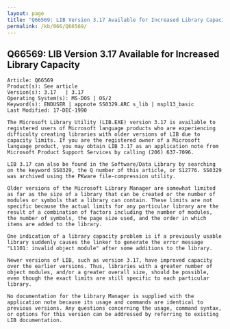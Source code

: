 ```yaml
---
layout: page
title: "Q66569: LIB Version 3.17 Available for Increased Library Capacity"
permalink: /kb/066/Q66569/
---
```


## Q66569: LIB Version 3.17 Available for Increased Library Capacity

	Article: Q66569
	Product(s): See article
	Version(s): 3.17   | 3.17
	Operating System(s): MS-DOS | OS/2
	Keyword(s): ENDUSER | appnote SS0329.ARC s_lib | mspl13_basic
	Last Modified: 17-DEC-1990
	
	The Microsoft Library Utility (LIB.EXE) version 3.17 is available to
	registered users of Microsoft language products who are experiencing
	difficulty creating libraries with older versions of LIB due to
	capacity limits. If you are the registered owner of a Microsoft
	language product, you may obtain LIB 3.17 as an application note from
	Microsoft Product Support Services by calling (206) 637-7096.
	
	LIB 3.17 can also be found in the Software/Data Library by searching
	on the keyword SS0329, the Q number of this article, or S12776. SS0329
	was archived using the PKware file-compression utility.
	
	Older versions of the Microsoft Library Manager are somewhat limited
	as far as the size of a library that can be created or the number of
	modules or symbols that a library can contain. These limits are not
	specific because the actual limits for any particular library are the
	result of a combination of factors including the number of modules,
	the number of symbols, the page size used, and the order in which
	items are added to the library.
	
	One indication of a library capacity problem is if a previously usable
	library suddenly causes the linker to generate the error message
	"L1101: invalid object module" after some additions to the library.
	
	Newer versions of LIB, such as version 3.17, have improved capacity
	over the earlier versions. Thus, libraries with a greater number of
	object modules, and/or a greater overall size, should be possible,
	even though the exact limits are still specific to each particular
	library.
	
	No documentation for the Library Manager is supplied with the
	application note because its usage and commands are identical to
	previous versions. Any questions concerning the usage, command syntax,
	or options for this version can be addressed by referring to existing
	LIB documentation.
